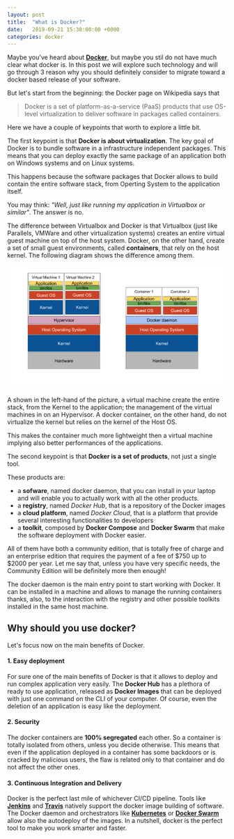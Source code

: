 ```yaml
---
layout: post
title:  "What is Docker?"
date:   2019-09-21 15:38:00:00 +0000
categories: docker
---
```


Maybe you've heard about [**Docker**](https://www.docker.com/), but maybe you stil do not have much clear what docker is.
In this post we will explore such technology and will go through 3 reason why you should definitely consider to migrate toward a docker based release of your software.

But let's start from the beginning: the Docker page on Wikipedia says that

> Docker is a set of platform-as-a-service (PaaS) products that use OS-level virtualization to deliver software in packages called containers.

Here we have a couple of keypoints that worth to explore a little bit.

The first keypoint is that **Docker is about virtualization**. The key goal of Docker is to bundle software in a infrastructure independent packages.
This means that you can deploy exactly the same package of an application both on Windows systems and on Linux systems.

This happens because the software packages that Docker allows to build contain the entire software stack, from Operting System to the application itself.

You may think: _"Well, just like running my application in Virtualbox or similar"_. The answer is no.

The difference between Virtualbox and Docker is that Virtualbox (just like Parallels, VMWare and other virtualization systems) creates an entire virtual guest machine on top of the host system. Docker, on the other hand, create a set of small guest environments, called **containers**, that rely on the host kernel. The following diagram shows the difference among them.

![DockerArchitecture](/res/images/docker_1.png "Docker architecture")

A shown in the left-hand of the picture, a virtual machine create the entire stack, from the Kernel to the application; the management of the virtual machines in on an Hypervisor.
A docker container, on the other hand, do not virtualize the kernel but relies on the kernel of the Host OS.

This makes the container much more lightweight then a virtual machine implying also better performances of the applications.


The second keypoint is that **Docker is a set of products**, not just a single tool.

These products are:
* a **sofware**, named docker daemon, that you can install in your laptop and will enable you to actually work with all the other products.
* a **registry**, named _Docker Hub_, that is a repository of the Docker images  
* a **cloud platform**, named _Docker Cloud_, that is a platform that provide several interesting functionalities to developers
* a **toolkit**, composed by **Docker Compose** and **Docker Swarm** that make the software deployment with Docker easier.

All of them have both a community edition, that is totally free of charge and an enterprise edition that requires the payment of a fee of $750 up to $2000 per year. Let me say that, unless you have very specific needs, the Community Edition will be definitely more then enough!

The docker daemon is the main entry point to start working with Docker. It can be installed in a machine and allows to manage the running containers thanks, also, to the interaction with the registry and other possible toolkits installed in the same host machine. 

## Why should you use docker?
Let's focus now on the main benefits of Docker.

#### 1. Easy deployment
For sure one of the main benefits of Docker is that it allows to deploy and run complex application very easily. The **Docker Hub** has a plethora of ready to use application, released as **Docker Images** that can be deployed with just one command on the CLI of your computer.
Of course, even the deletion of an application is easy like the deployment.


#### 2. Security
The docker containers are **100% segregated** each other. So a container is totally isolated from others, unless you decide otherwise.
This means that even if the application deployed in a container has some backdoors or is cracked by malicious users, the flaw is related only to that container and do not affect the other ones.


#### 3. Continuous Integration and Delivery
Docker is the perfect last mile of whichever CI/CD pipeline. Tools like [**Jenkins**](https://jenkins.io/ "Jenkins")  and [**Travis**](https://travis-ci.org/ "Travis") natively support the docker image building of software.
The Docker daemon and orchestrators like [**Kubernetes**](https://kubernetes.io/ "Kubernetes") or [**Docker Swarm**](https://docs.docker.com/engine/swarm/ "Swarm") allow also the autodeploy of the images. In a nutshell, docker is the perfect tool to make you work smarter and faster.  
